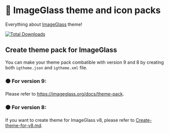 🎏 ImageGlass theme and icon packs
==
Everything about [ImageGlass](https://imageglass.org) theme!


[![Total Downloads](https://img.shields.io/github/downloads/ImageGlass/theme/total?color=%233097B8&label=downloads&style=for-the-badge)](https://imageglass.org/themes)


## Create theme pack for ImageGlass
You can make your theme pack combatible with version 9 and 8 by creating both `igtheme.json` and `igtheme.xml` file.

### 🟠 For version 9:
Please refer to https://imageglass.org/docs/theme-pack.

### 🟠 For version 8:
If you want to create theme for ImageGlass v8, please refer to [Create-theme-for-v8.md](./Create-theme-for-v8.md).

